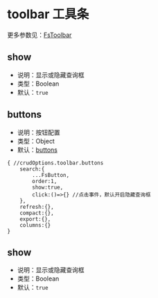 
# toolbar 工具条

更多参数见：[FsToolbar](/api/components/crud/toolbar/index.md)

## show
* 说明：显示或隐藏查询框
* 类型：Boolean
* 默认：`true`

## buttons

* 说明：按钮配置
* 类型：Object
* 默认：[buttons](#buttons)
```json5
{ //crudOptions.toolbar.buttons
    search:{
        ...FsButton,
        order:1,
        show:true,
        click:()=>{} //点击事件，默认开启隐藏查询框
    },
    refresh:{},
    compact:{},
    export:{},
    columns:{}
}
```
## show
* 说明：显示或隐藏查询框
* 类型：Boolean
* 默认：`true`
